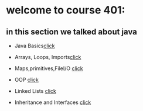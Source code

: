 # welcome to course 401:


## in this section we talked about java

* Java Basics[click](Java-Basics.md)

* Arrays, Loops, Imports[click](Arrays,Loops,Imports.md)

* Maps,primitives,FileI/O [click](Maps,primitives,FileI/O.md)

* OOP [click](OOP.md)

* Linked Lists [click](LinkedLists.md)

* Inheritance and Interfaces [click](InheritanceandInterfaces.md)

